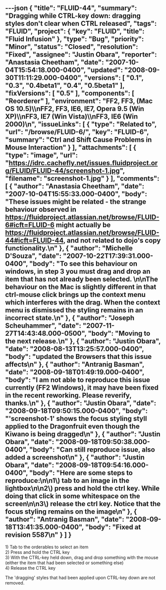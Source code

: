 ---json
{
  "title": "FLUID-44",
  "summary": "Dragging while CTRL-key down: dragging styles don't clear when CTRL released",
  "tags": "FLUID",
  "project": {
    "key": "FLUID",
    "title": "Fluid Infusion"
  },
  "type": "Bug",
  "priority": "Minor",
  "status": "Closed",
  "resolution": "Fixed",
  "assignee": "Justin Obara",
  "reporter": "Anastasia Cheetham",
  "date": "2007-10-04T15:54:18.000-0400",
  "updated": "2008-09-30T11:11:29.000-0400",
  "versions": [
    "0.1",
    "0.3",
    "0.4beta1",
    "0.4",
    "0.5beta1"
  ],
  "fixVersions": [
    "0.5"
  ],
  "components": [
    "Reorderer"
  ],
  "environment": "FF2, FF3, (Mac OS 10.5)\\\nFF2, FF3, IE6, IE7, Opera 9.5 (Win XP)\\\nFF3, IE7 (Win Vista)\\\nFF3, IE6 (Win 2000)\n",
  "issueLinks": [
    {
      "type": "Related to",
      "url": "/browse/FLUID-6/",
      "key": "FLUID-6",
      "summary": "Ctrl and Shift Cause Problems in Mouse Interaction"
    }
  ],
  "attachments": [
    {
      "type": "image",
      "url": "https://idrc.cachefly.net/issues.fluidproject.org/FLUID/FLUID-44/screenshot-1.jpg",
      "filename": "screenshot-1.jpg"
    }
  ],
  "comments": [
    {
      "author": "Anastasia Cheetham",
      "date": "2007-10-04T15:55:33.000-0400",
      "body": "These issues might be related - the strange behaviour observed in <https://fluidproject.atlassian.net/browse/FLUID-6#icft=FLUID-6> might actually be <https://fluidproject.atlassian.net/browse/FLUID-44#icft=FLUID-44>, and not related to dojo's copy functionality.\n"
    },
    {
      "author": "Michelle D'Souza",
      "date": "2007-10-22T17:39:31.000-0400",
      "body": "To see this behaviour on windows, in step 3 you must drag and drop an item that has not already been selected.&#x20;\n\nThe behaviour on the Mac is slightly different in that ctrl-mouse click brings up the context menu which interferes with the drag. When the context menu is dismissed the styling remains in an incorrect state.\n"
    },
    {
      "author": "Joseph Scheuhammer",
      "date": "2007-11-27T14:43:48.000-0500",
      "body": "Moving to the next release.\n"
    },
    {
      "author": "Justin Obara",
      "date": "2008-08-13T13:25:57.000-0400",
      "body": "updated the Browsers that this issue affects\n"
    },
    {
      "author": "Antranig Basman",
      "date": "2008-09-18T01:49:19.000-0400",
      "body": "I am not able to reproduce this issue currently (FF2 Windows), it may have been fixed in the recent reworking. Please reverify, thanks.\n"
    },
    {
      "author": "Justin Obara",
      "date": "2008-09-18T09:50:15.000-0400",
      "body": "'screenshot-1' shows the focus styling styll applied to the Dragonfruit even though the Kiwano is being dragged\n"
    },
    {
      "author": "Justin Obara",
      "date": "2008-09-18T09:50:38.000-0400",
      "body": "Can still reproduce issue, also added a screenshot\n"
    },
    {
      "author": "Justin Obara",
      "date": "2008-09-18T09:54:16.000-0400",
      "body": "Here are some steps to reproduce:\n\n1\\) tab to an image in the lightbox\n\n2\\) press and hold the ctrl key. While doing that click in some whitespace on the screen\n\n3\\) release the ctrl key. Notice that the focus styling remains on the image\n"
    },
    {
      "author": "Antranig Basman",
      "date": "2008-09-18T13:41:35.000-0400",
      "body": "Fixed at revision 5587\n"
    }
  ]
}
---
1\) Tab to the orderables to select an item\
2\) Press and hold the CTRL key\
3\) With the CTRL-key held down, drag and drop something with the mouse (either the item that had been selected or something else)\
4\) Release the CTRL key

The 'dragging' styles that had been applied upon CTRL-key down are not removed.

        